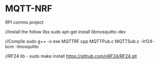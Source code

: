 
# MQTT-NRF
RPI comms project

//Install the follow libs
sudo apt-get install libmosquitto-dev

//Compile
sudo g++ -o exe MQTTRF.cpp MQTTPub.c MQTTSub.c -lrf24-bcm -lmosquitto

//RF24 lib  - sudo make install
https://github.com/nRF24/RF24.git
